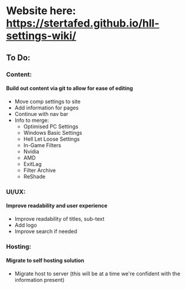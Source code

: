 # Website here: https://stertafed.github.io/hll-settings-wiki/

## To Do:
### Content:
#### Build out content via git to allow for ease of editing
- Move comp settings to site
- Add information for pages
- Continue with nav bar
- Info to merge:
  - Optimised PC Settings
  - Windows Basic Settings
  - Hell Let Loose Settings
  - In-Game Filters
  - Nvidia
  - AMD
  - ExitLag
  - Filter Archive
  - ReShade
    
### UI/UX:
#### Improve readability and user experience
- Improve readability of titles, sub-text
- Add logo
- Improve search if needed

### Hosting:
#### Migrate to self hosting solution
- Migrate host to server (this will be at a time we're confident with the information present)
